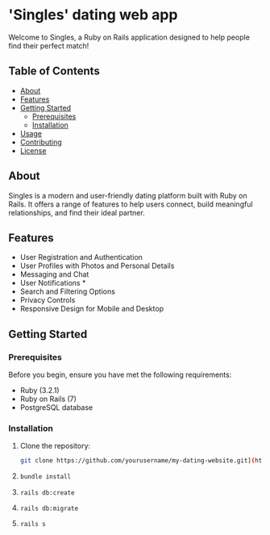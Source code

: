# 'Singles' dating web app

Welcome to Singles, a Ruby on Rails application designed to help people find their perfect match!

## Table of Contents

- [About](#about)
- [Features](#features)
- [Getting Started](#getting-started)
  - [Prerequisites](#prerequisites)
  - [Installation](#installation)
- [Usage](#usage)
- [Contributing](#contributing)
- [License](#license)

## About

Singles is a modern and user-friendly dating platform built with Ruby on Rails. It offers a range of features to help users connect, build meaningful relationships, and find their ideal partner.

## Features

- User Registration and Authentication
- User Profiles with Photos and Personal Details
- Messaging and Chat
- User Notifications *
- Search and Filtering Options
- Privacy Controls
- Responsive Design for Mobile and Desktop

## Getting Started

### Prerequisites

Before you begin, ensure you have met the following requirements:

- Ruby (3.2.1)
- Ruby on Rails (7)
- PostgreSQL database

### Installation

1. Clone the repository:

   ```bash
   git clone https://github.com/yourusername/my-dating-website.git](https://github.com/flstudio4/Final_Project-DPI.git)https://github.com/flstudio4/Final_Project-DPI.git
   ```
2. ```bash
   bundle install
4. ```rails db:create```
5. ```rails db:migrate```
6. ```rails s```

